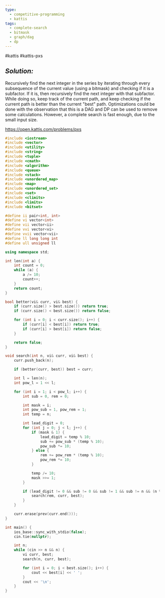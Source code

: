 ```yaml
---
type:
  - competitive-programming
  - kattis
tags:
  - complete-search
  - bitmask
  - graph/dag
  - dp
---
```

#kattis #kattis-pxs

## _Solution:_
Recursively find the next integer in the series by iterating through every subsequence of the current value (using a bitmask) and checking if it is a subfactor. If it is, then recursively find the next integer with that subfactor. While doing so, keep track of the current path, and keep checking if the current path is better than the current "best" path. Optimizations could be done with the observation that this is a DAG and DP can be used to remove some calculations. However, a complete search is fast enough, due to the small input size.

https://open.kattis.com/problems/pxs
```cpp
#include <iostream>
#include <vector>
#include <utility>
#include <string>
#include <tuple>
#include <cmath>
#include <algorithm>
#include <queue>
#include <stack>
#include <unordered_map>
#include <map>
#include <unordered_set>
#include <set>
#include <climits>
#include <limits>
#include <bitset>

#define ii pair<int, int>
#define vi vector<int>
#define vii vector<ii>
#define vvi vector<vi>
#define vvii vector<vii>
#define ll long long int
#define ull unsigned ll

using namespace std;

int len(int a) {
    int count = 0;
    while (a) {
        a /= 10;
        count++;
    }
    return count;
}

bool better(vi& curr, vi& best) {
    if (curr.size() > best.size()) return true;
    if (curr.size() < best.size()) return false;

    for (int i = 0; i < curr.size(); i++) {
        if (curr[i] < best[i]) return true;
        if (curr[i] > best[i]) return false;
    }

    return false;
}

void search(int n, vi& curr, vi& best) {
    curr.push_back(n);

    if (better(curr, best)) best = curr;

    int l = len(n);
    int pow_l = 1 << l;

    for (int i = 1; i < pow_l; i++) {
        int sub = 0, rem = 0;

        int mask = i;
        int pow_sub = 1, pow_rem = 1;
        int temp = n;

        int lead_digit = 0;
        for (int j = 0; j < l; j++) {
            if (mask & 1) {
                lead_digit = temp % 10;
                sub += pow_sub * (temp % 10);
                pow_sub *= 10;
            } else {
                rem += pow_rem * (temp % 10);
                pow_rem *= 10;
            }

            temp /= 10;
            mask >>= 1;
        }

        if (lead_digit != 0 && sub != 0 && sub != 1 && sub != n && (n % sub) == 0) {
            search(rem, curr, best);
        }
    }

    curr.erase(prev(curr.end()));
}

int main() {
    ios_base::sync_with_stdio(false);
    cin.tie(nullptr);

    int n;
    while (cin >> n && n) {
        vi curr, best;
        search(n, curr, best);

        for (int i = 0; i < best.size(); i++) {
            cout << best[i] << ' ';
        }
        cout << '\n';
    }
}
```